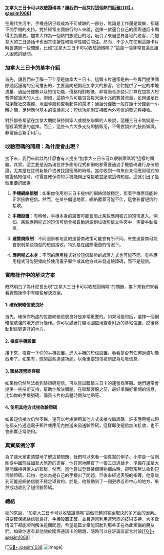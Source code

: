 **加拿大三日卡可以收驗證碼嗎？讓我們一起探討這個熱門話題[[TG💪+ @esim1088](https://t.me/s/esim1088)]**

在現代生活中，手機通訊已經成為不可或缺的一部分，無論是工作還是娛樂，都離不開手機的支持。對於經常出國旅行的人來說，選擇一款適合自己的國際通話卡顯得尤為重要。加拿大作為一個熱門旅遊目的地，吸引了來自世界各地的遊客，而加拿大的三日通話卡也因其便捷性和經濟性備受關注。然而，不少人在使用這類卡片時會遇到一些問題，比如“加拿大三日卡可以收驗證碼嗎？”這是一個非常普遍且讓人困惑的疑問。

### 加拿大三日卡的基本介紹

首先，讓我們來了解一下什麼是加拿大三日卡。這類卡片通常是由一些專門提供國際通話服務的公司推出的，主要面向短期赴加拿大的旅客。它們提供了一定的本地流量、通話分鐘數以及短信功能，價格相對較低，非常適合那些只打算在加拿大短暫停留幾天的人士。例如，這類卡片可能包含每天幾十兆的數據流量，足夠滿足日常瀏覽社交媒體、地圖導航和查看郵件的需求；通話分鐘數一般在幾十分鐘到一小時之間，足夠應付基本的電話需求；短信功能則支持國內外短信的發送與接收。

對於那些希望在加拿大期間保持與家人或朋友聯繫的人來說，這種三日卡無疑是一種經濟實惠的選擇。而且，這些卡片大多支持即插即用，不需要額外的技術知識，非常適合新手用戶。

### 收驗證碼的問題：為什麼會出現？

接下來，我們來談談為什麼會有人提出“加拿大三日卡可以收驗證碼嗎”這樣的問題。其實，這主要是因為現在許多應用程式和網站都需要通過手機號碼進行身份驗證，尤其是在註冊新帳戶或者找回密碼的時候。當你收到一條來自某個應用程式的驗證碼短信時，你需要確保你的手機能夠正常接收並讀取這條短信。這就引出了幾個重要的因素：

1. **手機網絡信號**：如果你使用的三日卡提供的網絡信號穩定，那麼手機應該能夠正常接收短信。然而，在某些偏遠地區，網絡覆蓋可能不佳，這會影響短信的接收。
   
2. **手機設置**：有時候，手機本身的設置可能會阻止某些應用程式的短信進入。例如，某些應用程式的短信可能會被自動過濾到垃圾短信文件夾中，需要手動檢查。

3. **運營商限制**：不同國家和地區的運營商政策可能會有所不同。有些運營商可能會限制某些類型的短信接收，特別是在國際漫遊的情況下。

4. **應用程式本身**：不同的應用程式對於短信驗證的處理方式也可能不同。有些應用程式可能更傾向於使用電子郵件或其他方式來發送驗證碼，而不是短信。

### 實際操作中的解決方案

既然明白了為什麼會出現“加拿大三日卡可以收驗證碼嗎”的問題，接下來我們來看看實際操作中有哪些解決方案。

#### 1. 確保網絡信號良好

首先，確保你所處的位置網絡信號良好是非常重要的。如果可能的話，選擇一個網絡信號強的地方進行操作。你可以試著打開地圖应用查看附近的基站位置，然後移動到信號更好的地方。

#### 2. 檢查手機設置

接下來，檢查一下你的手機設置。進入手機的短信設置，看看是否有任何過濾功能啟用了。如果有，關閉這些過濾功能，以免重要短信被誤認為垃圾信息。

#### 3. 聯絡運營商客服

如果你仍然無法收到驗證碼短信，可以嘗試聯繫三日卡的運營商客服。他們通常會提供一些技術支持，幫助你解決問題。在聯繫客服之前，最好準備好相關的信息，比如你的手機號碼、購買卡片的具體時間和地點等。

#### 4. 使用其他方式接收驗證碼

如果短信接收仍然不暢，還可以考慮使用其他方式來接收驗證碼。許多應用程式現在都支持通過電子郵件或應用內推送來發送驗證碼，這樣即使短信無法接收，也不會影響正常使用。

### 真實案例分享

為了讓大家更清楚地了解這類問題，我們可以來看一個真實的例子。小李是一位剛剛從中國前往加拿大旅遊的遊客，他在當地購買了一張三日通話卡，準備在加拿大期間保持與家人的聯繫。然而，當他嘗試登錄某個購物網站時，卻發現無法收到短信驗證碼。起初，他以為是自己的手機出了問題，但後來經過客服的指導，他意識到可能是網絡信號不穩定導致的。於是，他移動到了一個更靠近市中心的地方，果然成功收到了短信驗證碼。

### 總結

總的來說，“加拿大三日卡可以收驗證碼嗎”這個問題的答案取決於多方面的因素。只要確保網絡信號良好、手機設置正確，並且適當利用運營商的技術支持，大多數情況下都能順利解決這個問題。希望這篇文章能幫助到那些正在為此煩惱的朋友們。如果你還有其他關於國際通話卡的問題，隨時可以在評論區留言討論[[TG💪+ @esim1088](https://t.me/s/esim1088)]！

[[TG💪+ @esim1088](https://t.me/s/esim1088) ![Image](https://i.postimg.cc/4NQfJmqS/Snipaste-2025-05-13-00-14-12.png)]